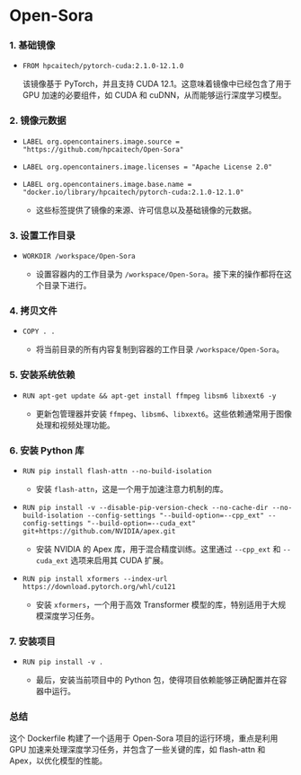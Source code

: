 # Open-Sora

### **1. 基础镜像**

- `FROM hpcaitech/pytorch-cuda:2.1.0-12.1.0`

  该镜像基于 PyTorch，并且支持 CUDA 12.1。这意味着镜像中已经包含了用于 GPU 加速的必要组件，如 CUDA 和 cuDNN，从而能够运行深度学习模型。

### **2. 镜像元数据**

- `LABEL org.opencontainers.image.source = "https://github.com/hpcaitech/Open-Sora"`
- `LABEL org.opencontainers.image.licenses = "Apache License 2.0"`
- `LABEL org.opencontainers.image.base.name = "docker.io/library/hpcaitech/pytorch-cuda:2.1.0-12.1.0"`

  - 这些标签提供了镜像的来源、许可信息以及基础镜像的元数据。

### **3. 设置工作目录**

- `WORKDIR /workspace/Open-Sora`

  - 设置容器内的工作目录为 `/workspace/Open-Sora`。接下来的操作都将在这个目录下进行。

### **4. 拷贝文件**

- `COPY . .`

  - 将当前目录的所有内容复制到容器的工作目录 `/workspace/Open-Sora`。

### **5. 安装系统依赖**

- `RUN apt-get update && apt-get install ffmpeg libsm6 libxext6 -y`

  - 更新包管理器并安装 `ffmpeg`、`libsm6`、`libxext6`。这些依赖通常用于图像处理和视频处理功能。

### **6. 安装 Python 库**

- `RUN pip install flash-attn --no-build-isolation`

  - 安装 `flash-attn`，这是一个用于加速注意力机制的库。

- `RUN pip install -v --disable-pip-version-check --no-cache-dir --no-build-isolation --config-settings "--build-option=--cpp_ext" --config-settings "--build-option=--cuda_ext" git+https://github.com/NVIDIA/apex.git`

  - 安装 NVIDIA 的 Apex 库，用于混合精度训练。这里通过 `--cpp_ext` 和 `--cuda_ext` 选项来启用其 CUDA 扩展。

- `RUN pip install xformers --index-url https://download.pytorch.org/whl/cu121`

  - 安装 `xformers`，一个用于高效 Transformer 模型的库，特别适用于大规模深度学习任务。

### **7. 安装项目**

- `RUN pip install -v .`

  - 最后，安装当前项目中的 Python 包，使得项目依赖能够正确配置并在容器中运行。

### **总结**

这个 Dockerfile 构建了一个适用于 Open-Sora 项目的运行环境，重点是利用 GPU 加速来处理深度学习任务，并包含了一些关键的库，如 flash-attn 和 Apex，以优化模型的性能。